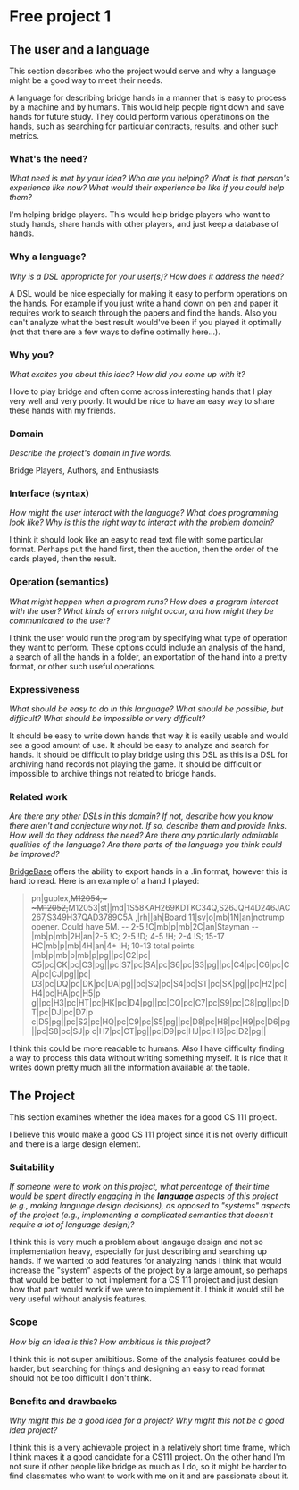 # Free project 1

## The user and a language
This section describes who the project would serve and why a language might be a
good way to meet their needs.

A language for describing bridge hands in a manner that is easy to process by a
machine and by humans.  This would help people right down and save hands for
future study.  They could perform various operatinons on the hands, such as
searching for particular contracts, results, and other such metrics.

### What's the need?
_What need is met by your idea? Who are you helping? What is that person's
experience like now? What would their experience be like if you could help 
them?_

I'm helping bridge players.  This would help bridge players who want to study
hands, share hands with other players, and just keep a database of hands.

### Why a language?
_Why is a DSL appropriate for your user(s)? How does it address the need?_

A DSL would be nice especially for making it easy to perform operations on the
hands.  For example if you just write a hand down on pen and paper it requires
work to search through the papers and find the hands.  Also you can't analyze
what the best result would've been if you played it optimally (not that there
are a few ways to define optimally here...).

### Why you?
_What excites you about this idea? How did you come up with it?_

I love to play bridge and often come across interesting hands that I play very
well and very poorly.  It would be nice to have an easy way to share these hands
with my friends.

### Domain
_Describe the project's domain in five words._

Bridge Players, Authors, and Enthusiasts

### Interface (syntax)
_How might the user interact with the language? What does programming look 
like? Why is this the right way to interact with the problem domain?_ 

I think it should look like an easy to read text file with some particular
format.  Perhaps put the hand first, then the auction, then the order of the
cards played, then the result.

### Operation (semantics)
_What might happen when a program runs? How does a program interact with the
user? What kinds of errors might occur, and how might they be communicated to
the user?_

I think the user would run the program by specifying what type of operation they
want to perform.  These options could include an analysis of the hand, a search
of all the hands in a folder, an exportation of the hand into a pretty format,
or other such useful operations.


### Expressiveness
_What should be easy to do in this language? What should be possible, but
difficult? What should be impossible or very difficult?_

It should be easy to write down hands that way it is easily usable and would see
a good amount of use.  It should be easy to analyze and search for hands. It
should be difficult to play bridge using this DSL as this is a DSL for archiving
hand records not playing the game.  It should be difficult or impossible to
archive things not related to bridge hands.


### Related work
_Are there any other DSLs in this domain? If not, describe how you know there
aren't and conjecture why not. If so, describe them and provide links. How well 
do they address the need? Are there any particularly admirable qualities of the
language? Are there parts of the language you think could be improved?_

[BridgeBase](http://www.bridgebase.com) offers the ability to export hands in a
.lin format, however this is hard to read.  Here is an example of a hand I
played: 
> pn|guplex,~~M12054,~
> ~M12052,~~M12053|st||md|1S58KAH269KDTKC34Q,S26JQH4D246JAC267,S349H37QAD3789C5A
> ,|rh||ah|Board 11|sv|o|mb|1N|an|notrump opener. Could have 5M. -- 2-5
> !C|mb|p|mb|2C|an|Stayman --   |mb|p|mb|2H|an|2-5 !C; 2-5 !D; 4-5 !H; 2-4 !S;
> 15-17 HC|mb|p|mb|4H|an|4+ !H; 10-13 total points |mb|p|mb|p|mb|p|pg||pc|C2|pc|
> C5|pc|CK|pc|C3|pg||pc|S7|pc|SA|pc|S6|pc|S3|pg||pc|C4|pc|C6|pc|CA|pc|CJ|pg||pc|
> D3|pc|DQ|pc|DK|pc|DA|pg||pc|SQ|pc|S4|pc|ST|pc|SK|pg||pc|H2|pc|H4|pc|HA|pc|H5|p
> g||pc|H3|pc|HT|pc|HK|pc|D4|pg||pc|CQ|pc|C7|pc|S9|pc|C8|pg||pc|DT|pc|DJ|pc|D7|p
> c|D5|pg||pc|S2|pc|HQ|pc|C9|pc|S5|pg||pc|D8|pc|H8|pc|H9|pc|D6|pg||pc|S8|pc|SJ|p
> c|H7|pc|CT|pg||pc|D9|pc|HJ|pc|H6|pc|D2|pg||

I think this could be more readable to humans.  Also I have difficulty finding
a way to process this data without writing something myself. It is nice that it
writes down pretty much all the information available at the table.

## The Project
This section examines whether the idea makes for a good CS 111 project.

I believe this would make a good CS 111 project since it is not overly difficult
and there is a large design element.

### Suitability
_If someone were to work on this project, what percentage of their time would be
spent directly engaging in the **language** aspects of this project (e.g.,
making language design decisions), as opposed to "systems" aspects of the
project (e.g., implementing a complicated semantics that doesn't require a lot
of language design)?_

I think this is very much a problem about langauge design and not so implementation
heavy, especially for just describing and searching up hands.  If we wanted to
add features for analyzing hands I think that would increase the "system" aspects
of the project by a large amount, so perhaps that would be better to not implement
for a CS 111 project and just design how that part would work if we were to
implement it.  I think it would still be very useful without analysis features.


### Scope
_How big an idea is this? How ambitious is this project?_

I think this is not super amibitious.  Some of the analysis features could be
harder, but searching for things and designing an easy to read format should not
be too difficult I don't think.

### Benefits and drawbacks
_Why might this be a good idea for a project? Why might this not be a good idea 
project?_

I think this is a very achievable project in a relatively short time frame, which
I think makes it a good candidate for a CS111 project.  On the other hand I'm not
sure if other people like bridge as much as I do, so it might be harder to find
classmates who want to work with me on it and are passionate about it.